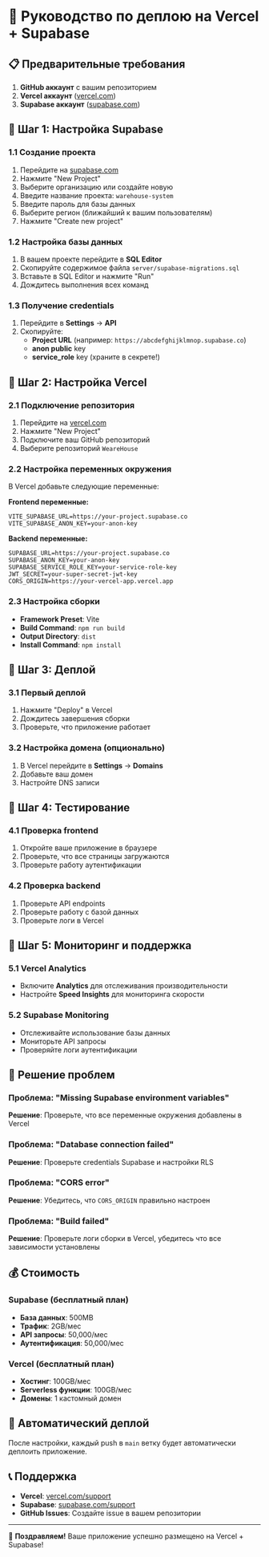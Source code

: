 # 🚀 Руководство по деплою на Vercel + Supabase

## 📋 Предварительные требования

1. **GitHub аккаунт** с вашим репозиторием
2. **Vercel аккаунт** ([vercel.com](https://vercel.com))
3. **Supabase аккаунт** ([supabase.com](https://supabase.com))

## 🔧 Шаг 1: Настройка Supabase

### 1.1 Создание проекта
1. Перейдите на [supabase.com](https://supabase.com)
2. Нажмите "New Project"
3. Выберите организацию или создайте новую
4. Введите название проекта: `warehouse-system`
5. Введите пароль для базы данных
6. Выберите регион (ближайший к вашим пользователям)
7. Нажмите "Create new project"

### 1.2 Настройка базы данных
1. В вашем проекте перейдите в **SQL Editor**
2. Скопируйте содержимое файла `server/supabase-migrations.sql`
3. Вставьте в SQL Editor и нажмите "Run"
4. Дождитесь выполнения всех команд

### 1.3 Получение credentials
1. Перейдите в **Settings** → **API**
2. Скопируйте:
   - **Project URL** (например: `https://abcdefghijklmnop.supabase.co`)
   - **anon public** key
   - **service_role** key (храните в секрете!)

## 🔧 Шаг 2: Настройка Vercel

### 2.1 Подключение репозитория
1. Перейдите на [vercel.com](https://vercel.com)
2. Нажмите "New Project"
3. Подключите ваш GitHub репозиторий
4. Выберите репозиторий `WeareHouse`

### 2.2 Настройка переменных окружения
В Vercel добавьте следующие переменные:

**Frontend переменные:**
```
VITE_SUPABASE_URL=https://your-project.supabase.co
VITE_SUPABASE_ANON_KEY=your-anon-key
```

**Backend переменные:**
```
SUPABASE_URL=https://your-project.supabase.co
SUPABASE_ANON_KEY=your-anon-key
SUPABASE_SERVICE_ROLE_KEY=your-service-role-key
JWT_SECRET=your-super-secret-jwt-key
CORS_ORIGIN=https://your-vercel-app.vercel.app
```

### 2.3 Настройка сборки
- **Framework Preset**: Vite
- **Build Command**: `npm run build`
- **Output Directory**: `dist`
- **Install Command**: `npm install`

## 🔧 Шаг 3: Деплой

### 3.1 Первый деплой
1. Нажмите "Deploy" в Vercel
2. Дождитесь завершения сборки
3. Проверьте, что приложение работает

### 3.2 Настройка домена (опционально)
1. В Vercel перейдите в **Settings** → **Domains**
2. Добавьте ваш домен
3. Настройте DNS записи

## 🔧 Шаг 4: Тестирование

### 4.1 Проверка frontend
1. Откройте ваше приложение в браузере
2. Проверьте, что все страницы загружаются
3. Проверьте работу аутентификации

### 4.2 Проверка backend
1. Проверьте API endpoints
2. Проверьте работу с базой данных
3. Проверьте логи в Vercel

## 🔧 Шаг 5: Мониторинг и поддержка

### 5.1 Vercel Analytics
- Включите **Analytics** для отслеживания производительности
- Настройте **Speed Insights** для мониторинга скорости

### 5.2 Supabase Monitoring
- Отслеживайте использование базы данных
- Мониторьте API запросы
- Проверяйте логи аутентификации

## 🚨 Решение проблем

### Проблема: "Missing Supabase environment variables"
**Решение**: Проверьте, что все переменные окружения добавлены в Vercel

### Проблема: "Database connection failed"
**Решение**: Проверьте credentials Supabase и настройки RLS

### Проблема: "CORS error"
**Решение**: Убедитесь, что `CORS_ORIGIN` правильно настроен

### Проблема: "Build failed"
**Решение**: Проверьте логи сборки в Vercel, убедитесь что все зависимости установлены

## 💰 Стоимость

### Supabase (бесплатный план)
- **База данных**: 500MB
- **Трафик**: 2GB/мес
- **API запросы**: 50,000/мес
- **Аутентификация**: 50,000/мес

### Vercel (бесплатный план)
- **Хостинг**: 100GB/мес
- **Serverless функции**: 100GB/мес
- **Домены**: 1 кастомный домен

## 🔄 Автоматический деплой

После настройки, каждый push в `main` ветку будет автоматически деплоить приложение.

## 📞 Поддержка

- **Vercel**: [vercel.com/support](https://vercel.com/support)
- **Supabase**: [supabase.com/support](https://supabase.com/support)
- **GitHub Issues**: Создайте issue в вашем репозитории

---

🎉 **Поздравляем!** Ваше приложение успешно размещено на Vercel + Supabase!
